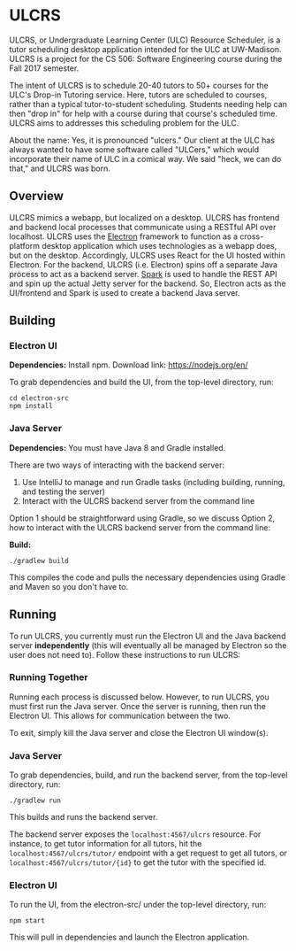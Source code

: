 # ULCRS
ULCRS, or Undergraduate Learning Center (ULC) Resource Scheduler, is a tutor scheduling desktop application intended for the ULC at UW-Madison. ULCRS is a project for the CS 506: Software Engineering course during the Fall 2017 semester.

The intent of ULCRS is to schedule 20-40 tutors to 50+ courses for the ULC's Drop-in Tutoring service. Here, tutors are scheduled to courses, rather than a typical tutor-to-student scheduling. Students needing help can then "drop in" for help with a course during that course's scheduled time. ULCRS aims to addresses this scheduling problem for the ULC.

About the name: Yes, it is pronounced "ulcers." Our client at the ULC has always wanted to have some software called "ULCers," which would incorporate their name of ULC in a comical way. We said "heck, we can do that," and ULCRS was born.


## Overview
ULCRS  mimics a webapp, but localized on a desktop. ULCRS has frontend and backend local processes that communicate using a RESTful API over localhost. ULCRS uses the [Electron](https://electron.atom.io/) framework to function as a cross-platform desktop application which uses technologies as a webapp does, but on the desktop. Accordingly, ULCRS uses React for the UI hosted within Electron. For the backend, ULCRS (i.e. Electron) spins off a separate Java process to act as a backend server. [Spark](http://sparkjava.com/) is used to handle the REST API and spin up the actual Jetty server for the backend. So, Electron acts as the UI/frontend and Spark is used to create a backend Java server. 


## Building
### Electron UI
**Dependencies:** Install npm. Download link: https://nodejs.org/en/

To grab dependencies and build the UI, from the top-level directory, run:
``` 
cd electron-src
npm install
```


### Java Server
**Dependencies:** You must have Java 8 and Gradle installed. 

There are two ways of interacting with the backend server:
1) Use IntelliJ to manage and run Gradle tasks (including building, running, and testing the server) 
2) Interact with the ULCRS backend server from the command line

Option 1 should be straightforward using Gradle, so we discuss Option 2, how to interact with the ULCRS backend server from the command line:

**Build:**
```
./gradlew build
```
This compiles the code and pulls the necessary dependencies using Gradle and Maven so you don't have to.


## Running
To run ULCRS, you currently must run the Electron UI and the Java backend server **independently** (this will eventually all be managed by Electron so the user does not need to). Follow these instructions to run ULCRS:

### Running Together
Running each process is discussed below. However, to run ULCRS, you must first run the Java server. Once the server is running, then run the Electron UI. This allows for communication between the two. 

To exit, simply kill the Java server and close the Electron UI window(s).

### Java Server
To grab dependencies, build, and run the backend server, from the top-level directory, run:
```
./gradlew run
```
This builds and runs the backend server. 

The backend server exposes the `localhost:4567/ulcrs` resource. For instance, to get tutor information for all tutors, hit the `localhost:4567/ulcrs/tutor/` endpoint with a get request to get all tutors, or `localhost:4567/ulcrs/tutor/{id}` to get the tutor with the specified id.

### Electron UI
To run the UI, from the electron-src/ under the top-level directory, run:
```
npm start
```
This will pull in dependencies and launch the Electron application.


